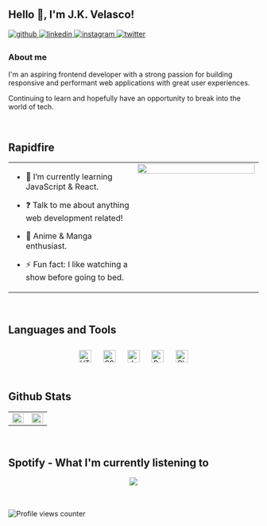 ## Hello 👋, I'm J.K. Velasco!  
  

<a href="https://github.com/velascojk" target="_blank">
<img src=https://img.shields.io/badge/github-%2324292e.svg?&style=for-the-badge&logo=github&logoColor=white alt=github style="margin-bottom: 5px;" />
</a>
<a href="https://linkedin.com/in/velascojk" target="_blank">
<img src=https://img.shields.io/badge/linkedin-%231E77B5.svg?&style=for-the-badge&logo=linkedin&logoColor=white alt=linkedin style="margin-bottom: 5px;" />
</a>
<a href="https://instagram.com/velascojk" target="_blank">
<img src=https://img.shields.io/badge/instagram-%23000000.svg?&style=for-the-badge&logo=instagram&logoColor=white alt=instagram style="margin-bottom: 5px;" />
</a>
<a href="https://twitter.com/sluggyjk" target="_blank">
<img src=https://img.shields.io/badge/twitter-%2300acee.svg?&style=for-the-badge&logo=twitter&logoColor=white alt=twitter style="margin-bottom: 5px;" />
</a>  
  



### About me  
I'm an aspiring frontend developer with a strong passion for building responsive and performant web applications with great user experiences.

Continuing to learn and hopefully have an opportunity to break into the world of tech.  
  

<br/>  


## Rapidfire  
<table><tr><td valign="top" width="50%">

- 🌱 I’m currently learning JavaScript & React.  
  

- ❓ Talk to me about anything web development related!   
  

- 🚀 Anime & Manga enthusiast.  
  

- ⚡ Fun fact: I like watching a show before going to bed.  


</td><td valign="top" width="50%">

<div align="center">
<img src="https://rishavanand.github.io/static/images/greetings.gif" align="center" style="width: 100%" />
</div>  


</td></tr></table>  

<br/>  


## Languages and Tools  
<div align="center">  
<a href="https://en.wikipedia.org/wiki/HTML5" target="_blank"><img style="margin: 10px" src="https://profilinator.rishav.dev/skills-assets/html5-original-wordmark.svg" alt="HTML5" height="25" /></a>  
<a href="https://www.w3schools.com/css/" target="_blank"><img style="margin: 10px" src="https://profilinator.rishav.dev/skills-assets/css3-original-wordmark.svg" alt="CSS3" height="25" /></a>  
<a href="https://www.javascript.com/" target="_blank"><img style="margin: 10px" src="https://profilinator.rishav.dev/skills-assets/javascript-original.svg" alt="JavaScript" height="25" /></a>  
<a href="https://reactjs.org/" target="_blank"><img style="margin: 10px" src="https://profilinator.rishav.dev/skills-assets/react-original-wordmark.svg" alt="React" height="25" /></a>  
<a href="https://www.adobe.com/in/products/photoshop.html" target="_blank"><img style="margin: 10px" src="https://profilinator.rishav.dev/skills-assets/photoshop-plain.svg" alt="Photoshop" height="25" /></a>  
</div>  

<br/>  


## Github Stats  
<table><tr><td valign="top" width="50%">

<img src="https://github-readme-stats.vercel.app/api?username=velascojk&show_icons=true&count_private=true&hide_border=true" align="left" style="width: 100%" />

</td><td valign="top" width="50%">

<img src="https://github-readme-stats.vercel.app/api/top-langs/?username=velascojk&hide_border=true&layout=compact" align="left" style="width: 100%" />

</td></tr></table>  

<br/>  

## Spotify - What I'm currently listening to
<div align="center"><img src="https://spotify-github-profile.vercel.app/api/view?uid=99mdzgkne1adcq1fthn4ldh7s&cover_image=true&theme=default&show_offline=false&bar_color=4bd246" /></div>  

<br/>  

<br/>

![Profile views counter](https://komarev.com/ghpvc/?username=rishavanand&&style=flat-square)  
  

<br/> 

<br/>

